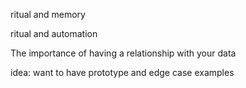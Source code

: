 ritual and memory                                                  
                                                                   
ritual and automation                                              
                                                                   
The importance of having a relationship with your data             
                                                                   
idea: want to have prototype and edge case examples

